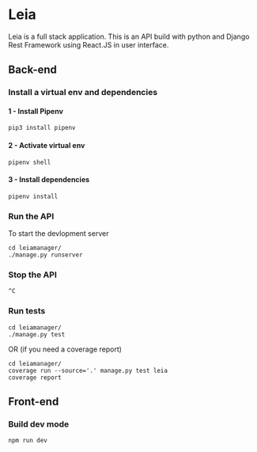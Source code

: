 # Leia
Leia is a full stack application. This is an API build with python and Django Rest Framework using React.JS in user interface.

## Back-end

### Install a virtual env and dependencies

#### 1 - Install Pipenv

```
pip3 install pipenv
```

#### 2 - Activate virtual env

```
pipenv shell
```

#### 3 - Install dependencies

```
pipenv install
```

### Run the API

To start the devlopment server
```
cd leiamanager/
./manage.py runserver
```

### Stop the API

```
^C
```

### Run tests

```
cd leiamanager/
./manage.py test
```

OR (if you need a coverage report)

```
cd leiamanager/
coverage run --source='.' manage.py test leia
coverage report
```

## Front-end

### Build dev mode

```
npm run dev
```